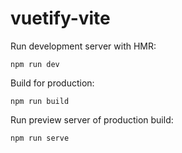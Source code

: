 # vuetify-vite

Run development server with HMR:
```
npm run dev
````

Build for production:
```
npm run build
```

Run preview server of production build:
```
npm run serve
````
